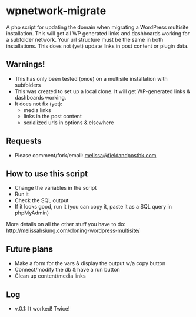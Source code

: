# wpnetwork-migrate
A php script for updating the domain when migrating a WordPress multisite installation.
This will get all WP generated links and dashboards working for a subfolder network. 
Your url structure must be the same in both installations.
This does not (yet) update links in post content or plugin data. 

## Warnings!
- This has only been tested (once) on a multisite installation with subfolders
- This was created to set up a local clone. It will get WP-generated links & dashboards working. 
- It does not fix (yet):
  - media links
  - links in the post content
  - serialized urls in options & elsewhere

## Requests
* Please comment/fork/email: melissa@fieldandpostbk.com

## How to use this script
- Change the variables in the script 
- Run it
- Check the SQL output
- If it looks good, run it (you can copy it, paste it as a SQL query in phpMyAdmin)

More details on all the other stuff you have to do:
http://melissahsiung.com/cloning-wordpress-multisite/


## Future plans
- Make a form for the vars & display the output w/a copy button
- Connect/modify the db & have a run button
- Clean up content/media links

## Log
* v.0.1: It worked! Twice!
